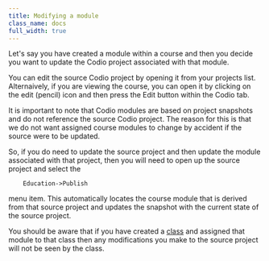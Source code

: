 ```yaml
---
title: Modifying a module
class_name: docs
full_width: true
---
```


Let's say you have created a module within a course and then you decide you want to update the Codio project associated with that module. 

You can edit the source Codio project by opening it from your projects list. Alternaively, if you are viewing the course, you can open it by clicking on the edit (pencil) icon and then press the Edit button within the Codio tab.

It is important to note that Codio modules are based on project snapshots and do not reference the source Codio project. The reason for this is that we do not want assigned course modules to change by accident if the source were to be updated.

So, if you do need to update the source project and then update the module associated with that project, then you will need to open up the source project and select the 

		Education->Publish 
    
menu item. This automatically locates the course module that is derived from that source project and updates the snapshot with the current state of the source project.

You should be aware that if you have created a [class](../../classes) and assigned that module to that class then any modifications you make to the source project will not be seen by the class.


